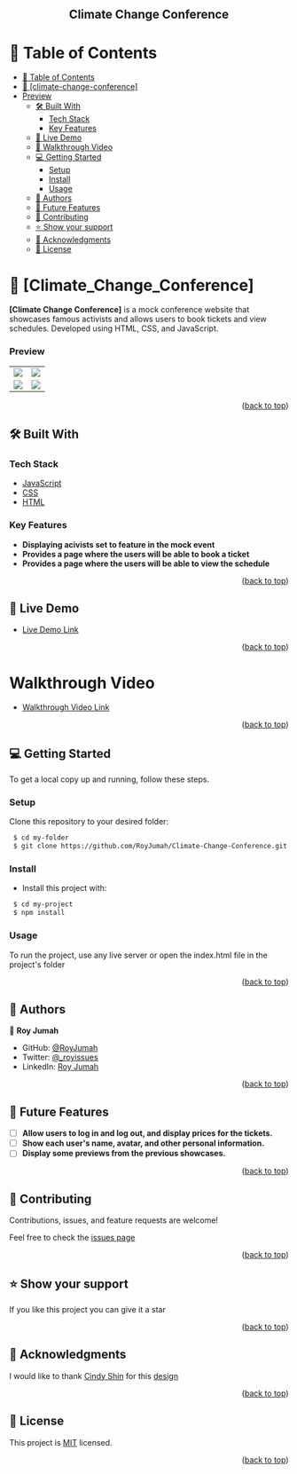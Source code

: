 
<a name="readme-top"></a>

<div align="center">
  <h2><b>Climate Change Conference</b></h2>

</div>



<!-- TABLE OF CONTENTS -->

# 📗 Table of Contents

- [📗 Table of Contents](#-table-of-contents)
- [📖 \[climate-change-conference\] ](#-climate-change-conference-)
- [Preview](#-preview)
  - [🛠 Built With ](#-built-with-)
    - [Tech Stack ](#tech-stack-)
    - [Key Features ](#key-features-)
  - [🚀 Live Demo ](#-live-demo-)
  - [🚀 Walkthrough Video ](#-walkthrough-video-)
  - [💻 Getting Started ](#-getting-started-)
    - [Setup](#setup)
    - [Install](#install)
    - [Usage](#usage)
  - [👥 Authors ](#-authors-)
  - [🔭 Future Features ](#-future-features-)
  - [🤝 Contributing ](#-contributing-)
  - [⭐️ Show your support ](#️-show-your-support-)
  - [🙏 Acknowledgments ](#-acknowledgments-)
  - [📝 License ](#-license-)


<!-- PROJECT DESCRIPTION -->

# 📖 [Climate_Change_Conference] <a name="about-project"></a>

**[Climate Change Conference]**  is a mock conference website that showcases famous activists and allows users to book tickets and view schedules. Developed using HTML, CSS, and JavaScript.

<!-- PREVIEW-->
### Preview <a name="preview"></a>
<table style="border-collapse: collapse; border: 0;">
  <tr>
    <td><img src="https://github.com/RoyJumah/Climate-Change-Conference/assets/61903079/40fed655-ca12-4bd7-8231-8e2a330b34b6"></td>
    <td><img src="https://github.com/RoyJumah/Climate-Change-Conference/assets/61903079/ce69f01c-c2bf-49af-9d2d-007e09cd8959"></td>
  </tr>
  <tr>
    <td><img src="https://github.com/RoyJumah/Climate-Change-Conference/assets/61903079/6d88627d-0c5f-40af-82e7-8df3f185e766"></td>
    <td><img src="https://github.com/RoyJumah/Climate-Change-Conference/assets/61903079/f60c082e-edc2-4668-90a8-c8efeb1dd996"></td>
  </tr>
  
</table>


<p align="right">(<a href="#readme-top">back to top</a>)</p>

## 🛠 Built With <a name="built-with"></a>

### Tech Stack <a name="tech-stack"></a>

  <ul>
    <li><a href="https://www.javatpoint.com/javascript-tutorial">JavaScript</a></li>
    <li><a href="https://developer.mozilla.org/en-US/docs/Web/CSS">CSS</a></li>
    <li><a href="https://www.freecodecamp.org/news/tag/html/">HTML</a></li>
  </ul>

<!-- Features -->

### Key Features <a name="key-features"></a>

- **Displaying acivists set to feature in the mock event**
- **Provides a page where the users will be able to book a ticket**     
- **Provides a page where the users will be able to view the schedule** 
      
<p align="right">(<a href="#readme-top">back to top</a>)</p>

<!-- LIVE DEMO -->

## 🚀 Live Demo <a name="live-demo"></a>

- [Live Demo Link](https://climatechangeconference.netlify.app/)

<p align="right">(<a href="#readme-top">back to top</a>)</p>

# Walkthrough Video <a name='walkthrough-video'></a>

- [Walkthrough Video Link](https://www.loom.com/share/f32b90091b5b4e828fc27730dff556ec)

<p align="right">(<a href="#readme-top">back to top</a>)</p>
<!-- GETTING STARTED -->

## 💻 Getting Started <a name="getting-started"></a>
      
To get a local copy up and running, follow these steps.

### Setup

Clone this repository to your desired folder:

```sh
 $ cd my-folder
 $ git clone https://github.com/RoyJumah/Climate-Change-Conference.git
```
      
### Install  
- Install this project with:
 ```sh
  $ cd my-project
  $ npm install
```      
      
### Usage
To run the project, use any live server or open the index.html file in the project's folder

<p align="right">(<a href="#readme-top">back to top</a>)</p>

<!-- AUTHORS -->

## 👥 Authors <a name="authors"></a>

👤 **Roy Jumah**

- GitHub: [@RoyJumah](https://github.com/RoyJumah)
- Twitter: [@\_royissues](https://twitter.com/_royissues)
- LinkedIn: [Roy Jumah](https://www.linkedin.com/in/roy-jumah/)

<p align="right">(<a href="#readme-top">back to top</a>)</p>

<!-- FUTURE FEATURES -->

## 🔭 Future Features <a name="future-features"></a>
      
- [ ] **Allow users to log in and log out, and display prices for the tickets.**
- [ ] **Show each user's name, avatar, and other personal information.**
- [ ] **Display some previews from the previous showcases.**

<p align="right">(<a href="#readme-top">back to top</a>)</p>

<!-- CONTRIBUTING -->

## 🤝 Contributing <a name="contributing"></a>

Contributions, issues, and feature requests are welcome!

Feel free to check the [issues page](https://github.com/RoyJumah/Climate-Change-Conference/issues)

<p align="right">(<a href="#readme-top">back to top</a>)</p>

<!-- SUPPORT -->

## ⭐️ Show your support <a name="support"></a>

If you like this project you can give it a star

<p align="right">(<a href="#readme-top">back to top</a>)</p>

<!-- ACKNOWLEDGEMENTS -->

## 🙏 Acknowledgments <a name="acknowledgements"></a>

I would like to thank [Cindy Shin](https://www.behance.net/adagio07) for this [design](https://www.behance.net/gallery/29845175/CC-Global-Summit-2015?moduleId=192118207&action=moodboard)

<p align="right">(<a href="#readme-top">back to top</a>)</p>

<!-- LICENSE -->

## 📝 License <a name="license"></a>

This project is [MIT](./LICENSE) licensed.

<p align="right">(<a href="#readme-top">back to top</a>)</p>
